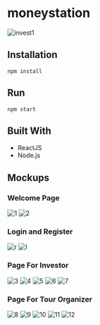 # moneystation
![invest1](https://user-images.githubusercontent.com/35475976/54826515-88072400-4ce2-11e9-8d59-4c746330c7ae.png)


## Installation
```
npm install
```
## Run
```
npm start
```

## Built With

* ReactJS
* Node.js


## Mockups

### Welcome Page

![1](https://user-images.githubusercontent.com/35475976/54826313-247cf680-4ce2-11e9-8e37-26da40675f26.png)
![2](https://user-images.githubusercontent.com/35475976/54826396-59894900-4ce2-11e9-95bd-5ad13dec7daf.png)

### Login and Register

![r](https://user-images.githubusercontent.com/35475976/54827973-bf2b0480-4ce5-11e9-9079-60b7341107b7.png)
![l](https://user-images.githubusercontent.com/35475976/54827974-bf2b0480-4ce5-11e9-9c19-d5118d10392b.png)


### Page For Investor

![3](https://user-images.githubusercontent.com/35475976/54826397-5a21df80-4ce2-11e9-984b-43daa6d85ff5.PNG)
![4](https://user-images.githubusercontent.com/35475976/54826398-5a21df80-4ce2-11e9-9422-c7aa6fb733c8.PNG)
![5](https://user-images.githubusercontent.com/35475976/54826399-5a21df80-4ce2-11e9-88da-2da90cdaa33f.PNG)
![6](https://user-images.githubusercontent.com/35475976/54826402-5aba7600-4ce2-11e9-9469-c312a4c7f983.PNG)
![7](https://user-images.githubusercontent.com/35475976/54826403-5b530c80-4ce2-11e9-8527-8acc3c6eed71.PNG)

### Page For Tour Organizer

![8](https://user-images.githubusercontent.com/35475976/54826405-5b530c80-4ce2-11e9-8fbd-fafe698ae706.PNG)
![9](https://user-images.githubusercontent.com/35475976/54826407-5beba300-4ce2-11e9-86e5-d18f5449d3a9.PNG)
![10](https://user-images.githubusercontent.com/35475976/54826410-5c843980-4ce2-11e9-94ef-1622d4f34684.PNG)
![11](https://user-images.githubusercontent.com/35475976/54826411-5c843980-4ce2-11e9-87d5-3eea01c236ac.PNG)
![12](https://user-images.githubusercontent.com/35475976/54826414-5d1cd000-4ce2-11e9-814c-a7505170c8a6.PNG)
